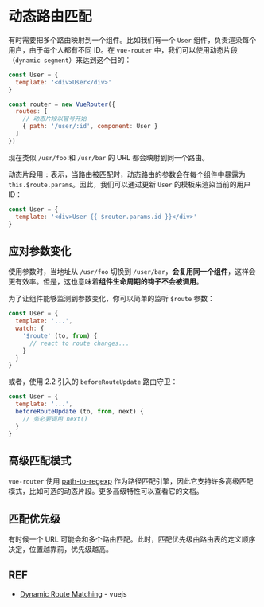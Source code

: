 # 动态路由匹配

有时需要把多个路由映射到一个组件。比如我们有一个 `User` 组件，负责渲染每个用户，由于每个人都有不同 ID。在 `vue-router` 中，我们可以使用动态片段（`dynamic segment`）来达到这个目的：

```js
const User = {
  template: '<div>User</div>'
}

const router = new VueRouter({
  routes: [
    // 动态片段以冒号开始
    { path: '/user/:id', component: User }
  ]
})
```

现在类似 `/usr/foo` 和 `/usr/bar` 的 URL 都会映射到同一个路由。

动态片段用 `:` 表示，当路由被匹配时，动态路由的参数会在每个组件中暴露为 `this.$route.params`。因此，我们可以通过更新 `User` 的模板来渲染当前的用户 ID：

```js
const User = {
  template: '<div>User {{ $router.params.id }}</div>'
}
```

## 应对参数变化

使用参数时，当地址从 `/usr/foo` 切换到 `/user/bar`，**会复用同一个组件**，这样会更有效率。但是，这也意味着**组件生命周期的钩子不会被调用**。

为了让组件能够监测到参数变化，你可以简单的监听 `$route` 参数：

```js
const User = {
  template: '...',
  watch: {
    '$route' (to, from) {
      // react to route changes...
    }
  }
}
```

或者，使用 2.2 引入的 `beforeRouteUpdate` 路由守卫：

```js
const User = {
  template: '...',
  beforeRouteUpdate (to, from, next) {
    // 务必要调用 next()
  }
}
```

## 高级匹配模式

`vue-router` 使用 [path-to-regexp][path2reg] 作为路径匹配引擎，因此它支持许多高级匹配模式，比如可选的动态片段。更多高级特性可以查看它的文档。

## 匹配优先级

有时候一个 URL 可能会和多个路由匹配。此时，匹配优先级由路由表的定义顺序决定，位置越靠前，优先级越高。

## REF

- [Dynamic Route Matching][dynamic] - vuejs

[dynamic]: https://router.vuejs.org/en/essentials/nested-routes.html
[path2reg]: https://github.com/pillarjs/path-to-regexp